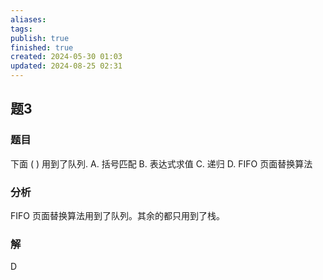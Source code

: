 ```yaml
---
aliases: 
tags: 
publish: true
finished: true
created: 2024-05-30 01:03
updated: 2024-08-25 02:31
---
```

## 题3
### 题目
下面 ( ) 用到了队列.
A. 括号匹配 
B. 表达式求值 
C. 递归 
D. FIFO 页面替换算法
### 分析
FIFO 页面替换算法用到了队列。其余的都只用到了栈。
### 解
D